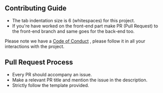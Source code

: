 ## Contributing Guide

- The tab indentation size is 6 (whitespaces) for this project.
- If you're have worked on the front-end part make PR (Pull Request) to the 
front-end branch and same goes for the back-end too.

Please note we have a [Code of Conduct](https://github.com/anish853/tap/blob/main/CODE_OF_CONDUCT.md) 
, please follow it in all your interactions with the project.

## Pull Request Process
- Every PR should accompany an issue.
- Make a relevant PR title and mention the issue in the description.
- Strictly follow the template provided.
